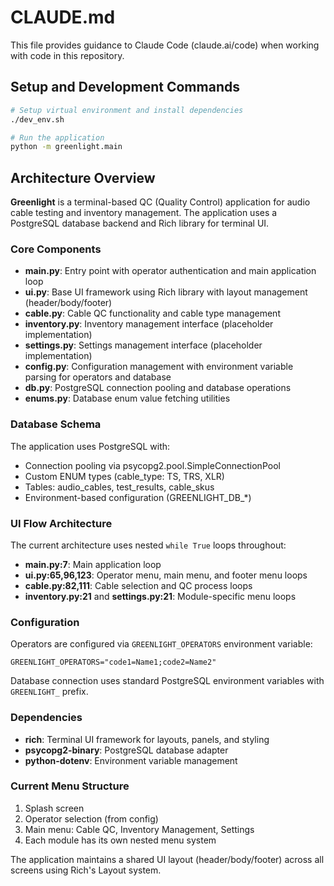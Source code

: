 # CLAUDE.md

This file provides guidance to Claude Code (claude.ai/code) when working with code in this repository.

## Setup and Development Commands

```bash
# Setup virtual environment and install dependencies
./dev_env.sh

# Run the application
python -m greenlight.main
```

## Architecture Overview

**Greenlight** is a terminal-based QC (Quality Control) application for audio cable testing and inventory management. The application uses a PostgreSQL database backend and Rich library for terminal UI.

### Core Components

- **main.py**: Entry point with operator authentication and main application loop
- **ui.py**: Base UI framework using Rich library with layout management (header/body/footer)
- **cable.py**: Cable QC functionality and cable type management
- **inventory.py**: Inventory management interface (placeholder implementation)
- **settings.py**: Settings management interface (placeholder implementation)
- **config.py**: Configuration management with environment variable parsing for operators and database
- **db.py**: PostgreSQL connection pooling and database operations
- **enums.py**: Database enum value fetching utilities

### Database Schema

The application uses PostgreSQL with:
- Connection pooling via psycopg2.pool.SimpleConnectionPool
- Custom ENUM types (cable_type: TS, TRS, XLR)
- Tables: audio_cables, test_results, cable_skus
- Environment-based configuration (GREENLIGHT_DB_*)

### UI Flow Architecture

The current architecture uses nested `while True` loops throughout:
- **main.py:7**: Main application loop
- **ui.py:65,96,123**: Operator menu, main menu, and footer menu loops
- **cable.py:82,111**: Cable selection and QC process loops
- **inventory.py:21** and **settings.py:21**: Module-specific menu loops

### Configuration

Operators are configured via `GREENLIGHT_OPERATORS` environment variable:
```
GREENLIGHT_OPERATORS="code1=Name1;code2=Name2"
```

Database connection uses standard PostgreSQL environment variables with `GREENLIGHT_` prefix.

### Dependencies

- **rich**: Terminal UI framework for layouts, panels, and styling
- **psycopg2-binary**: PostgreSQL database adapter
- **python-dotenv**: Environment variable management

### Current Menu Structure

1. Splash screen
2. Operator selection (from config)
3. Main menu: Cable QC, Inventory Management, Settings
4. Each module has its own nested menu system

The application maintains a shared UI layout (header/body/footer) across all screens using Rich's Layout system.